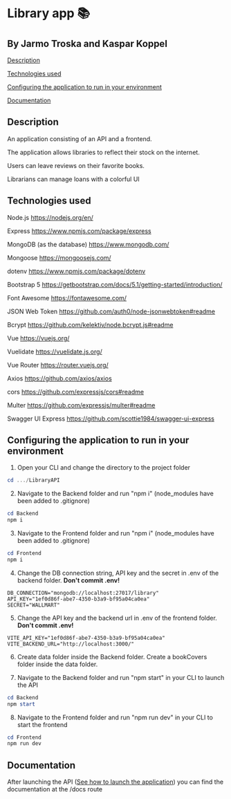 # Library app :books:

## By Jarmo Troska and Kaspar Koppel

[Description](#description)

[Technologies used](#technologies-used)

[Configuring the application to run in your environment](#configuring-the-application-to-run-in-your-environment)

[Documentation](#documentation)


## Description

An application consisting of an API and a frontend.

The application allows libraries to reflect their stock on the internet.

Users can leave reviews on their favorite books.

Librarians can manage loans with a colorful UI

## Technologies used

Node.js https://nodejs.org/en/

Express https://www.npmjs.com/package/express

MongoDB (as the database) https://www.mongodb.com/

Mongoose https://mongoosejs.com/

dotenv https://www.npmjs.com/package/dotenv

Bootstrap 5 https://getbootstrap.com/docs/5.1/getting-started/introduction/

Font Awesome https://fontawesome.com/

JSON Web Token https://github.com/auth0/node-jsonwebtoken#readme

Bcrypt https://github.com/kelektiv/node.bcrypt.js#readme

Vue https://vuejs.org/

Vuelidate https://vuelidate.js.org/

Vue Router https://router.vuejs.org/

Axios https://github.com/axios/axios

cors https://github.com/expressjs/cors#readme

Multer https://github.com/expressjs/multer#readme

Swagger UI Express https://github.com/scottie1984/swagger-ui-express

## Configuring the application to run in your environment

1. Open your CLI and change the directory to the project folder

```powershell
cd .../LibraryAPI
```

2. Navigate to the Backend folder and run "npm i" (node_modules have been added to .gitignore)

```powershell
cd Backend
npm i
```

3. Navigate to the Frontend folder and run "npm i" (node_modules have been added to .gitignore)

```powershell
cd Frontend
npm i
```

4. Change the DB connection string, API key and the secret in .env of the backend folder. **Don't commit .env!**

```
DB_CONNECTION="mongodb://localhost:27017/library"
API_KEY="1ef0d86f-abe7-4350-b3a9-bf95a04ca0ea"
SECRET="WALLMART"
```

5. Change the API key and the backend url in .env of the frontend folder. **Don't commit .env!**

```
VITE_API_KEY="1ef0d86f-abe7-4350-b3a9-bf95a04ca0ea"
VITE_BACKEND_URL="http://localhost:3000/"
```

6. Create data folder inside the Backend folder. Create a bookCovers folder inside the data folder.

7. Navigate to the Backend folder and run "npm start" in your CLI to launch the API

```powershell
cd Backend
npm start
```

8. Navigate to the Frontend folder and run "npm run dev" in your CLI to start the frontend
```powershell
cd Frontend
npm run dev
```

## Documentation

After launching the API ([See how to launch the application](#configuring-the-application-to-run-in-your-environment)) you can find the documentation at the /docs route